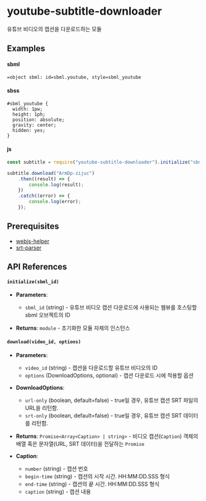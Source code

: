 # youtube-subtitle-downloader

유튜브 비디오의 캡션을 다운로드하는 모듈

## Examples

#### sbml
```sbml
=object sbml: id=sbml.youtube, style=sbml_youtube
```

#### sbss
```sbss
#sbml_youtube {
  width: 1pw;
  height: 1ph;
  position: absolute;
  gravity: center;
  hidden: yes;
}
```

#### js
```js
const subtitle = require("youtube-subtitle-downloader").initialize("sbml.youtube");

subtitle.download("ArmDp-zijuc")
    .then((result) => {
        console.log(result);
    })
    .catch((error) => {
        console.log(error);
    });
```

## Prerequisites

- [webjs-helper](https://github.com/jamkit-modules/webjs-helper) 
- [srt-parser](https://github.com/jamkit-modules/srt-parser) 

## API References

#### `initialize(sbml_id)`

- **Parameters**:
  - `sbml_id` (string) - 유튜브 비디오 캡션 다운로드에 사용되는 웹뷰를 호스팅할 sbml 오브젝트의 ID

- **Returns**: `module` - 초기화한 모듈 자체의 인스턴스 

#### `download(video_id, options)`

- **Parameters**:
  - `video_id` (string) - 캡션을 다운로드할 유튜브 비디오의 ID
  - `options` (DownloadOptions, optional) - 캡션 다운로드 시에 적용할 옵션 

- **DownloadOptions**:
  - `url-only` (boolean, default=false) - true일 경우, 유튜브 캡션 SRT 파일의 URL을 리턴함.
  - `srt-only` (boolean, default=false) - true일 경우, 유튜브 캡션 SRT 데이터를 리턴함.

- **Returns**: `Promise<Array<Caption> | string>` - 비디오 캡션(`Caption`) 객체의 배열 혹은 문자열(URL, SRT 데이터)을 전달하는 `Promise`

- **Caption**:
  - `number` (string) - 캡션 번호
  - `begin-time` (string) - 캡션의 시작 시간. HH:MM:DD.SSS 형식
  - `end-time` (string) - 캡션의 끝 시간. HH:MM:DD.SSS 형식
  - `caption` (string) - 캡션 내용
